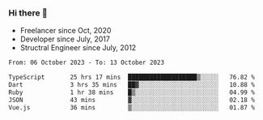 ### Hi there 👋

- Freelancer since Oct, 2020
- Developer since July, 2017
- Structral Engineer since July, 2012

<!--START_SECTION:waka-->

```txt
From: 06 October 2023 - To: 13 October 2023

TypeScript       25 hrs 17 mins  ███████████████████▒░░░░░   76.82 %
Dart             3 hrs 35 mins   ██▓░░░░░░░░░░░░░░░░░░░░░░   10.88 %
Ruby             1 hr 38 mins    █▒░░░░░░░░░░░░░░░░░░░░░░░   04.99 %
JSON             43 mins         ▓░░░░░░░░░░░░░░░░░░░░░░░░   02.18 %
Vue.js           36 mins         ▒░░░░░░░░░░░░░░░░░░░░░░░░   01.87 %
```

<!--END_SECTION:waka-->
